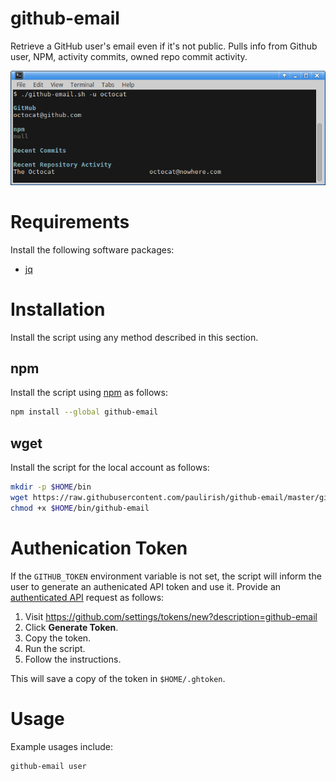 # github-email

Retrieve a GitHub user's email even if it's not public. 
Pulls info from Github user, NPM, activity commits, owned repo commit activity.

![image](screenshot.png)

# Requirements

Install the following software packages:

* [jq](https://stedolan.github.io/jq/download/)

# Installation

Install the script using any method described in this section.

## npm

Install the script using [npm](https://www.npmjs.com/) as follows:

```sh
npm install --global github-email
```

## wget

Install the script for the local account as follows:

```sh
mkdir -p $HOME/bin
wget https://raw.githubusercontent.com/paulirish/github-email/master/github-email.sh -O $HOME/bin/github-email
chmod +x $HOME/bin/github-email
```

# Authenication Token

If the `GITHUB_TOKEN` environment variable is not set, the script will
inform the user to generate an authenicated API token and use it. Provide an
[authenticated API](https://git.io/vxctz) request as follows:

1. Visit https://github.com/settings/tokens/new?description=github-email
1. Click __Generate Token__.
1. Copy the token.
1. Run the script.
1. Follow the instructions.

This will save a copy of the token in `$HOME/.ghtoken`.

# Usage

Example usages include:

```sh
github-email user 
```

